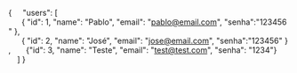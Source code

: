 { 
     "users": [ 
       { "id": 1, "name": "Pablo", "email": "pablo@email.com", "senha":"123456" }, 
       { "id": 2, "name": "José", "email": "jose@email.com", "senha":"123456" }, 
       {"id": 3, "name": "Teste", "email": "test@test.com", "senha": "1234"} 
     ] 
 }
